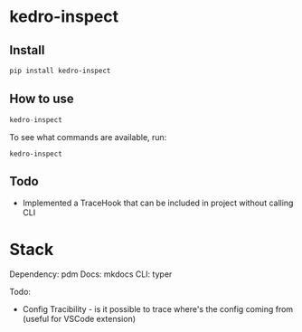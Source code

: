 # kedro-inspect

## Install

``` sh
pip install kedro-inspect
```


## How to use

``` python
kedro-inspect
```

To see what commands are available, run:
```
kedro-inspect
```



## Todo
- Implemented a TraceHook that can be included in project without calling CLI

# Stack
Dependency: pdm
Docs: mkdocs
CLI: typer

Todo:
- Config Tracibility - is it possible to trace where's the config coming from (useful for VSCode extension)
